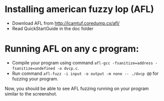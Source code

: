 # Installing american fuzzy lop (AFL) 
- Download AFL from http://lcamtuf.coredump.cx/afl/
- Read QuickStartGuide in the doc folder

# Running AFL on any c program: 
- Compile your program using command `afl-gcc -fsanitize=address -fsanitize=undefined -o dvcp.c`.
- Run command `afl-fuzz -i input -o output -m none -- ./dvcp @@` for fuzzing your program. 

Now, you should be able to see AFL fuzzing running on your program similar to the screenshot.




